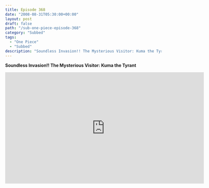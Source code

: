 ```yaml
---
title: Episode 368
date: "2008-08-31T05:30:00+00:00"
layout: post
draft: false
path: "/sub-one-piece-episode-368"
category: "Subbed"
tags:
  - "One Piece"
  - "Subbed"
description: "Soundless Invasion!! The Mysterious Visitor: Kuma the Tyrant"
---
```


**Soundless Invasion!! The Mysterious Visitor: Kuma the Tyrant**

<iframe width="640" height="360" src="https://www.rapidvideo.com/e/FXV0NRTI6R" frameborder="0" marginwidth=0 marginheight=0 scrolling=no allowfullscreen></iframe>

